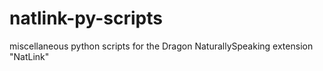 natlink-py-scripts
==================

miscellaneous python scripts for the Dragon NaturallySpeaking extension "NatLink"